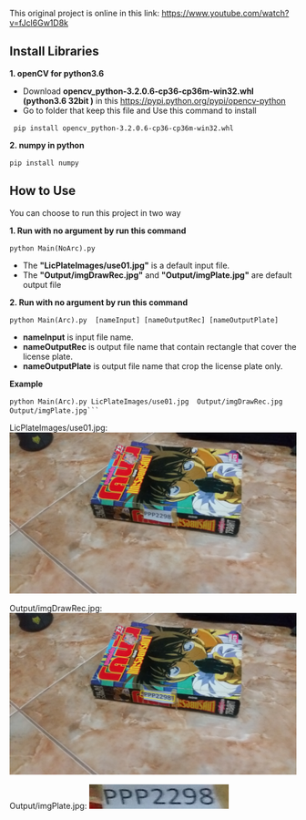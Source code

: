 This original project is online in this link:
https://www.youtube.com/watch?v=fJcl6Gw1D8k

## Install Libraries

**1. openCV for python3.6**
  * Download **opencv_python-3.2.0.6-cp36-cp36m-win32.whl (python3.6 32bit )** in this https://pypi.python.org/pypi/opencv-python
  * Go to folder that keep this file and Use this command to install
```
 pip install opencv_python-3.2.0.6-cp36-cp36m-win32.whl
```
**2. numpy in python**
```
pip install numpy
```
## How to Use

You can choose to run this project in two way 

**1. Run with no argument by run this command** 
```
python Main(NoArc).py  
```
  * The **"LicPlateImages/use01.jpg"** is a default input file.
  * The **"Output/imgDrawRec.jpg"** and **"Output/imgPlate.jpg"** are default output file 
  
**2. Run with no argument by run this command** 
```
python Main(Arc).py  [nameInput] [nameOutputRec] [nameOutputPlate]
```
  * **nameInput** is input file name.
  * **nameOutputRec** is output file name that contain rectangle that cover the license plate.
  * **nameOutputPlate** is output file name that crop the license plate only.

**Example**
```
python Main(Arc).py LicPlateImages/use01.jpg  Output/imgDrawRec.jpg  Output/imgPlate.jpg```
```
LicPlateImages/use01.jpg: 
![alt text][LicPlateImages/use01.jpg]

Output/imgDrawRec.jpg: 
![alt text][Output/imgDrawRec.jpg]

Output/imgPlate.jpg: 
![alt text][Output/imgPlate.jpg]

[LicPlateImages/use01.jpg]: https://github.com/DreamN/Smart-Tollbooth/blob/master/OpenCV/LicPlateImages/use01.jpg "LicPlateImages/use01.jpg"
[Output/imgDrawRec.jpg]: https://github.com/DreamN/Smart-Tollbooth/blob/master/OpenCV/Output/imgDrawRec.jpg "Output/imgDrawRec.jpg"
[Output/imgPlate.jpg]: https://github.com/DreamN/Smart-Tollbooth/blob/master/OpenCV/Output/imgPlate.jpg "Output/imgPlate.jpg"
